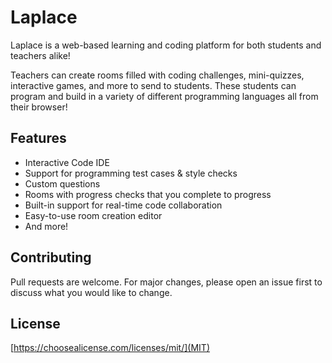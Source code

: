 # Laplace

Laplace is a web-based learning and coding platform for both students and teachers alike!

Teachers can create rooms filled with coding challenges, mini-quizzes, interactive games, and more to send to students.
These students can program and build in a variety of different programming languages all from their browser!

## Features
* Interactive Code IDE
* Support for programming test cases & style checks
* Custom questions
* Rooms with progress checks that you complete to progress
* Built-in support for real-time code collaboration
* Easy-to-use room creation editor
* And more!

## Contributing
Pull requests are welcome. For major changes, please open an issue first to discuss what you would like to change.

## License
[https://choosealicense.com/licenses/mit/](MIT)



